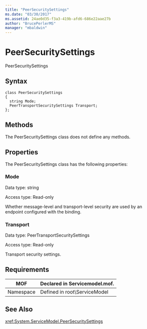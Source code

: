 ```yaml
---
title: "PeerSecuritySettings"
ms.date: "03/30/2017"
ms.assetid: 24ae0d35-f3a3-419b-afd6-686e22aae27b
author: "BrucePerlerMS"
manager: "mbaldwin"
---
```

# PeerSecuritySettings
PeerSecuritySettings  
  
## Syntax  
  
```  
class PeerSecuritySettings  
{  
  string Mode;  
  PeerTransportSecuritySettings Transport;  
};  
```  
  
## Methods  
 The PeerSecuritySettings class does not define any methods.  
  
## Properties  
 The PeerSecuritySettings class has the following properties:  
  
### Mode  
 Data type: string  
  
 Access type: Read-only  
  
 Whether message-level and transport-level security are used by an endpoint configured with the binding.  
  
### Transport  
 Data type: PeerTransportSecuritySettings  
  
 Access type: Read-only  
  
 Transport security settings.  
  
## Requirements  
  
|MOF|Declared in Servicemodel.mof.|  
|---------|-----------------------------------|  
|Namespace|Defined in root\ServiceModel|  
  
## See Also  
 <xref:System.ServiceModel.PeerSecuritySettings>
